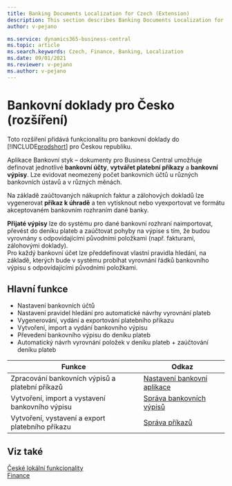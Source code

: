 ```yaml
---
title: Banking Documents Localization for Czech (Extension) 
description: This section describes Banking Documents Localization for Czech extension functionality.
author: v-pejano

ms.service: dynamics365-business-central
ms.topic: article
ms.search.keywords: Czech, Finance, Banking, Localization
ms.date: 09/01/2021
ms.reviewer: v-pejano
ms.author: v-pejano
---
```


# Bankovní doklady pro Česko (rozšíření)

Toto rozšíření přidává funkcionalitu pro bankovní doklady do [!INCLUDE[prodshort](../../includes/prodshort.md)] pro Českou republiku.  

Aplikace Bankovní styk – dokumenty pro Business Central umožňuje definovat jednotlivé **bankovní účty**, **vytvářet platební příkazy** a **bankovní výpisy**. Lze evidovat neomezený počet bankovních účtů u různých bankovních ústavů a v různých měnách. 

Na základě zaúčtovaných nákupních faktur a zálohových dokladů lze vygenerovat **příkaz k úhradě** a ten vytisknout nebo vyexportovat ve formátu akceptovaném bankovním rozhraním dané banky.

**Přijaté výpisy** lze do systému pro dané bankovní rozhraní naimportovat, převést do deníku plateb a zaúčtovat pohyby na výpise s tím, že budou vyrovnány s odpovídajícími původními položkami (např. fakturami, zálohovými doklady).  
Pro každý bankovní účet lze předdefinovat vlastní pravidla hledání, na základě, kterých bude v systému probíhat vyrovnání řádků bankovního výpisu s odpovídajícími původními položkami. 
 

## Hlavní funkce
- Nastavení bankovních účtů
- Nastavení pravidel hledání pro automatické návrhy vyrovnání plateb
- Vygenerování, vydání a exportování platebního příkazu
- Vytvoření, import a vydání bankovního výpisu
- Převedení bankovního výpisu do deníku plateb
- Automatický návrh vyrovnání položek v deníku plateb + zaúčtování deníku plateb


| Funkce | Odkaz |
| --- | --- |
|Zpracování bankovních výpisů a platební příkazů|[Nastavení bankovní aplikace](banking-documents-how-to-setup-banking-documents.md)|
|Vytvoření, import a vystavení bankovního výpisu|[Správa bankovních výpisů ](banking-documents-how-to-create-bank-statement.md)|
|Vytvoření, vystavení a export platebního příkazu|[Správa příkazů](banking-documents-how-to-create-payment-order.md)|


 

## Viz také

[České lokální funkcionality](czech-local-functionality.md)  
[Finance](../../finance.md)
